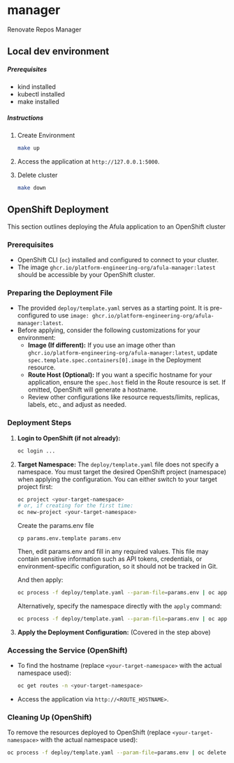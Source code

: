 # manager

Renovate Repos Manager

## Local dev environment

##### Prerequisites

- kind installed
- kubectl installed
- make installed

##### Instructions

1. Create Environment

    ```bash
    make up
    ```

2. Access the application at `http://127.0.0.1:5000`.

3. Delete cluster

    ```bash
    make down
    ```

## OpenShift Deployment

This section outlines deploying the Afula application to an OpenShift cluster

### Prerequisites

- OpenShift CLI (`oc`) installed and configured to connect to your cluster.
- The image `ghcr.io/platform-engineering-org/afula-manager:latest` should be accessible by your OpenShift cluster.

### Preparing the Deployment File

- The provided `deploy/template.yaml` serves as a starting point. It is pre-configured to use `image: ghcr.io/platform-engineering-org/afula-manager:latest`.
- Before applying, consider the following customizations for your environment:
  - **Image (If different):** If you use an image other than `ghcr.io/platform-engineering-org/afula-manager:latest`, update `spec.template.spec.containers[0].image` in the Deployment resource.
  - **Route Host (Optional):** If you want a specific hostname for your application, ensure the `spec.host` field in the Route resource is set. If omitted, OpenShift will generate a hostname.
  - Review other configurations like resource requests/limits, replicas, labels, etc., and adjust as needed.

### Deployment Steps

1. **Login to OpenShift (if not already):**

    ```bash
    oc login ...
    ```

2. **Target Namespace:**
    The `deploy/template.yaml` file does not specify a namespace. You must target the desired OpenShift project (namespace) when applying the configuration.
    You can either switch to your target project first:

    ```bash
    oc project <your-target-namespace>
    # or, if creating for the first time:
    oc new-project <your-target-namespace>
    ```

    Create the params.env file

    ```
    cp params.env.template params.env
    ```

    Then, edit params.env and fill in any required values. This file may contain sensitive information such as API tokens, credentials, or environment-specific configuration, so it should not be tracked in Git.

    And then apply:

    ```bash
    oc process -f deploy/template.yaml --param-file=params.env | oc apply -f -
    ```

    Alternatively, specify the namespace directly with the `apply` command:

    ```bash
    oc process -f deploy/template.yaml --param-file=params.env | oc apply -n <your-target-namespace> -f -
    ```

3. **Apply the Deployment Configuration:**
    (Covered in the step above)

### Accessing the Service (OpenShift)

- To find the hostname (replace `<your-target-namespace>` with the actual namespace used):

    ```bash
    oc get routes -n <your-target-namespace>
    ```

- Access the application via `http://<ROUTE_HOSTNAME>`.

### Cleaning Up (OpenShift)

To remove the resources deployed to OpenShift (replace `<your-target-namespace>` with the actual namespace used):

```bash
oc process -f deploy/template.yaml --param-file=params.env | oc delete -n <your-target-namespace> -f -
```
